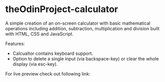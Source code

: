 # theOdinProject-calculator

A simple creation of an on-screen calculator with basic mathematical operations including addition, subtraction, multiplication and division built with HTML, CSS and JavaScript.

Features:
- Calcualtor contains keyboard support.
- Option to delete a single input (via backspace-key) or clear the whole display (via esc-key).

For live preview check out following link:
